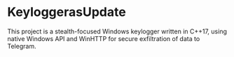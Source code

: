 # KeyloggerasUpdate
This project is a stealth-focused Windows keylogger written in  C++17, using native Windows API and WinHTTP for secure exfiltration of data to Telegram.
